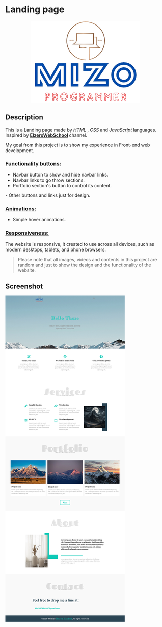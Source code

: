 <h1>Landing page</h1>
<p align="center">
  <img src="static/images/logo.png">
</p>

<h2>Description</h2>
<p>
  This is a Landing page made by 
  <em>HTML</em> , 
  <em>CSS</em> and
  <em>JavaScript</em> languages.
  Inspired by 
  <strong>
    <a href="https://www.youtube.com/@ElzeroWebSchool">ElzeroWebSchool</a>
  </strong> 
  channel.
</p>
<p>My goal from this project is to show my experience in Front-end web development.</p>

<h3><u>Functionality buttons:</u></h3>
<ul>
  <li>Navbar button to show and hide navbar links.</li>
  <li>Navbar links to go throw sections.</li>
  <li>Portfolio section's button to control its content.</li>
</ul>
<p>- Other buttons and links just for design.</p>

<h3><u>Animations:</u></h3>
<ul>
  <li>Simple hover animations.</li>
</ul>

<h3><u>Responsiveness:</u></h3>
<p>
  The website is responsive, it created to use across all devices, such as modern desktops, tablets, and phone browsers.
</p>

>Please note that all images, videos and contents in this project are random and just
to show the design and the functionality of the website.

<h2>Screenshot</h2>
<img src="static/images/web-screenshots/screenshot.png">